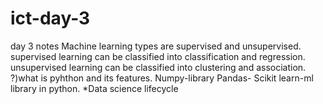 # ict-day-3
day 3 notes 
Machine learning types are supervised and unsupervised. 
supervised learning can be classified into classification and regression. 
unsupervised learning can be classified into clustering and association.
?)what is pyhthon and its features. 
Numpy-library 
Pandas-
Scikit learn-ml library in python.
*Data science lifecycle
